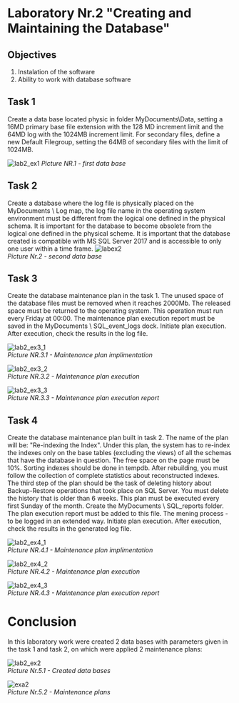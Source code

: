 # Laboratory Nr.2 "Creating and Maintaining the Database"
## Objectives
1. Instalation of the software
2. Ability to work with database software

## Task 1

Create a data base located physic in folder MyDocuments\Data, setting a 16MD primary base file extension with the 128 MD increment limit and the 64MD log with the 1024MB increment limit. For secondary files, define a new Default Filegroup, setting the 64MB of secondary files with the limit of 1024MB.

![lab2_ex1](https://user-images.githubusercontent.com/24621285/45372266-383df680-b5f5-11e8-807f-0aa615fe2e32.PNG)
*Picture NR.1 - first data base*


## Task 2
Create a database where the log file is physically placed on the MyDocuments \ Log map, the log file name in the operating system environment must be different from the logical one defined in the physical schema. It is important for the database to become obsolete from the logical one defined in the physical scheme. It is important that the database created is compatible with MS SQL Server 2017 and is accessible to only one user within a time frame.
![labex2](https://user-images.githubusercontent.com/24621285/45373885-2a8a7000-b5f9-11e8-88c0-283ee5dacbc5.PNG)
\
*Picture Nr.2 - second data base*

## Task 3

Create the database maintenance plan in the task 1. The unused space of the database files must be removed when it reaches 2000Mb. The released space must be returned to the operating system. This operation must run every Friday at 00:00. The maintenance plan execution report must be saved in the MyDocuments \ SQL_event_logs dock. Initiate plan execution. After execution, check the results in the log file.

![lab2_ex3_1](https://user-images.githubusercontent.com/24621285/45373227-8c49da80-b5f7-11e8-96da-bb6e1ec51f63.PNG)
\
*Picture NR.3.1 - Maintenance plan implimentation*


![lab2_ex3_2](https://user-images.githubusercontent.com/24621285/45373228-8c49da80-b5f7-11e8-956e-09defd01618e.PNG)
\
*Picture NR.3.2 - Maintenance plan execution*


![lab2_ex3_3](https://user-images.githubusercontent.com/24621285/45373229-8c49da80-b5f7-11e8-859f-811dbb4aac49.PNG)
\
*Picture NR.3.3 - Maintenance plan execution report*

## Task 4

Create the database maintenance plan built in task 2. The name of the plan will be: "Re-indexing the Index". Under this plan, the system has to re-index the indexes only on the base tables (excluding the views) of all the schemas that have the database in question. The free space on the page must be 10%. Sorting indexes should be done in tempdb. After rebuilding, you must follow the collection of complete statistics about reconstructed indexes. The third step of the plan should be the task of deleting history about Backup-Restore operations that took place on SQL Server. You must delete the history that is older than 6 weeks. This plan must be executed every first Sunday of the month. Create the MyDocuments \ SQL_reports folder. The plan execution report must be added to this file. The mening process - to be logged in an extended way. Initiate plan execution. After execution, check the results in the generated log file.

![lab2_ex4_1](https://user-images.githubusercontent.com/24621285/45373380-ff535100-b5f7-11e8-8d31-50375b9763c0.PNG)
\
*Picture NR.4.1 - Maintenance plan implimentation*

![lab2_ex4_2](https://user-images.githubusercontent.com/24621285/45373381-ff535100-b5f7-11e8-9794-2cf7b7922122.PNG)
\
*Picture NR.4.2 - Maintenance plan execution*

![lab2_ex4_3](https://user-images.githubusercontent.com/24621285/45373382-ff535100-b5f7-11e8-9701-40c15e0af417.PNG)
\
*Picture NR.4.3 - Maintenance plan execution report*


# Conclusion
In this laboratory work were created 2 data bases with parameters given in the task 1 and task 2, on which were applied 2 maintenance plans:

![lab2_ex2](https://user-images.githubusercontent.com/24621285/45373112-468d1200-b5f7-11e8-9449-771d69439491.PNG)
\
*Picture Nr.5.1 - Created data bases*

![exa2](https://user-images.githubusercontent.com/24621285/45374280-417d9200-b5fa-11e8-93c5-f9cd5723e49b.PNG)
\
*Picture Nr.5.2 -  Maintenance plans*

